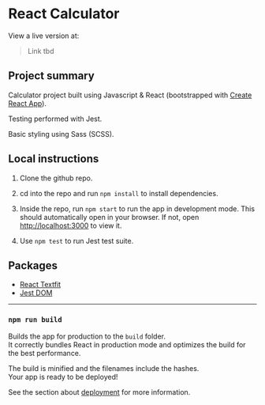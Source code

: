 # React Calculator

View a live version at:

> Link tbd

## Project summary

Calculator project built using Javascript & React (bootstrapped with [Create React App](https://github.com/facebook/create-react-app)).

Testing performed with Jest.

Basic styling using Sass (SCSS).

## Local instructions

1. Clone the github repo.

2. cd into the repo and run `npm install` to install dependencies.

3. Inside the repo, run `npm start` to run the app in development mode. This should automatically open in your browser. If not, open [http://localhost:3000](http://localhost:3000) to view it.

4. Use `npm test` to run Jest test suite.

## Packages

- [React Textfit](https://www.npmjs.com/package/react-textfit)
- [Jest DOM](https://www.npmjs.com/package/@testing-library/jest-dom)

-----

### `npm run build`

Builds the app for production to the `build` folder.\
It correctly bundles React in production mode and optimizes the build for the best performance.

The build is minified and the filenames include the hashes.\
Your app is ready to be deployed!

See the section about [deployment](https://facebook.github.io/create-react-app/docs/deployment) for more information.
